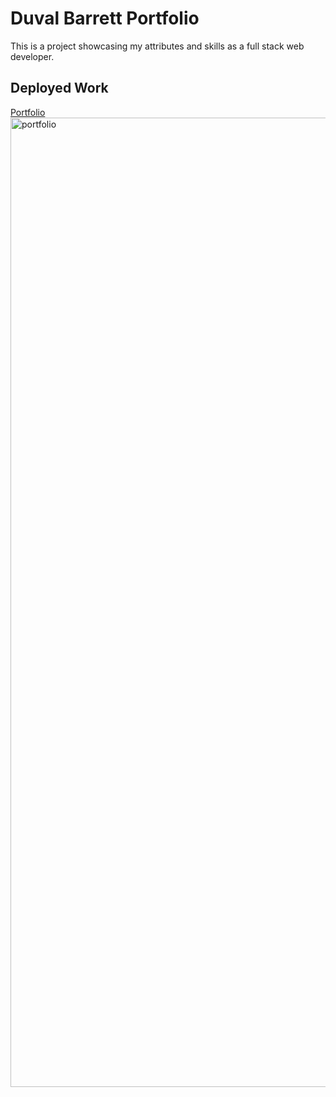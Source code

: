 # Duval Barrett Portfolio

This is a project showcasing my attributes and skills as a full stack web developer.

## Deployed Work

[Portfolio](https://duvalbarrett.vercel.app/)
<img width="1551" alt="portfolio" src="https://user-images.githubusercontent.com/97458251/218277827-d535f29c-6ebe-49c2-ba71-130864805997.png">

